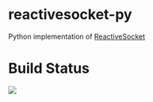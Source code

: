 # reactivesocket-py

Python implementation of [ReactiveSocket](http://reactivesocket.io)

# Build Status

<a href='https://travis-ci.org/vjn/reactivesocket-py/builds'>
    <img src='https://travis-ci.org/vjn/reactivesocket-py.svg?branch=master'>
</a>
